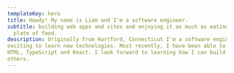 ```yaml
---
templateKey: hero
title: Howdy! My name is Liam and I'm a software engineer.
subtitle: building web apps and sites and enjoying it as much as eating a good
  plate of food.
description: Originally from Hartford, Connecticut I'm a software engineer who is 
exciting to learn new technologies. Most recently, I have been able to focus in 
HTML, TypeScript and React. I look forward to learning how I can build products for 
others.
---
```

